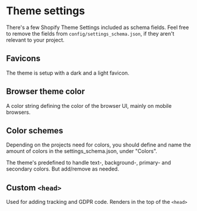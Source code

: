 # Theme settings

There's a few Shopify Theme Settings included as schema fields. Feel free to remove the fields from `config/settings_schema.json`, if they aren't relevant to your project.

## Favicons

The theme is setup with a dark and a light favicon.

## Browser theme color

A color string defining the color of the browser UI, mainly on mobile browsers.

## Color schemes

Depending on the projects need for colors, you should define and name the amount of colors in the settings_schema.json, under "Colors".

The theme's predefined to handle text-, background-, primary- and secondary colors. But add/remove as needed.

## Custom `<head>`

Used for adding tracking and GDPR code. Renders in the top of the `<head>`